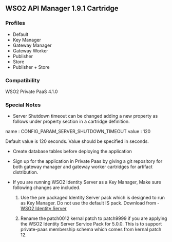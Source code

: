 ## WSO2 API Manager 1.9.1 Cartridge

### Profiles

   - Default
   - Key Manager
   - Gateway Manager
   - Gateway Worker 
   - Publisher
   - Store 
   - Publisher + Store

### Compatibility

WSO2 Private PaaS 4.1.0

### Special Notes

- Server Shutdown timeout can be changed adding a new property as follows under property section in a cartridge definition.

name : CONFIG_PARAM_SERVER_SHUTDOWN_TIMEOUT 
value : 120 

Default value is 120 seconds. Value should be specified in seconds.

- Create database tables before deploying the application

- Sign up for the application in Private Paas by giving a git repository for both gateway manager and gateway worker
 cartridges for artifact distribution. 
 
- If you are running WSO2 Identity Server as a Key Manager, Make sure following changes are included.
  
  1. Use the pre packaged Identity Server pack which is designed to run as Key Manager. Do not use the default IS pack.
     Download from  - [WSO2 Identity Server](http://product-dist.wso2.com/downloads/api-manager/1.9.1/identity-server/wso2is-5.0.0.zip)
           
  2. Rename the patch0012 kernal patch to patch9999 if you are applying the WSO2 Identity Server Service Pack for 5.0.0.
     This is to support private-paas membership schema which comes from kernal patch 12. 